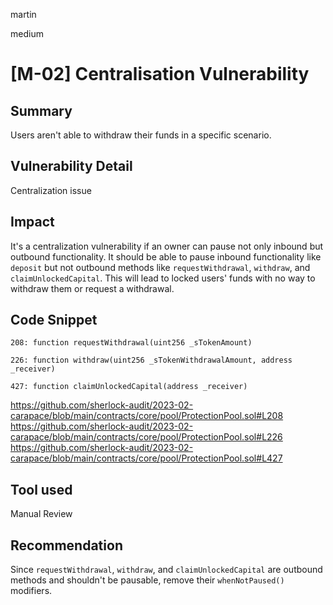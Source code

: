 martin

medium

# [M-02] Centralisation Vulnerability

## Summary

Users aren't able to withdraw their funds in a specific scenario.

## Vulnerability Detail

Centralization issue

## Impact

It's a centralization vulnerability if an owner can pause not only inbound but outbound functionality. It should be able to pause inbound functionality like `deposit` but not outbound methods like `requestWithdrawal`, `withdraw`, and `claimUnlockedCapital`. This will lead to locked users' funds with no way to withdraw them or request a withdrawal.

## Code Snippet

```solidity
208: function requestWithdrawal(uint256 _sTokenAmount)

226: function withdraw(uint256 _sTokenWithdrawalAmount, address _receiver)

427: function claimUnlockedCapital(address _receiver)
```

https://github.com/sherlock-audit/2023-02-carapace/blob/main/contracts/core/pool/ProtectionPool.sol#L208
https://github.com/sherlock-audit/2023-02-carapace/blob/main/contracts/core/pool/ProtectionPool.sol#L226
https://github.com/sherlock-audit/2023-02-carapace/blob/main/contracts/core/pool/ProtectionPool.sol#L427

## Tool used

Manual Review

## Recommendation

Since `requestWithdrawal`, `withdraw`, and `claimUnlockedCapital` are outbound methods and shouldn't be pausable, remove their `whenNotPaused()` modifiers.
